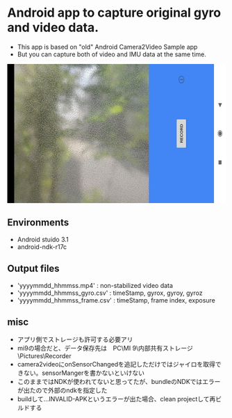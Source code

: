 # Android app to capture original gyro and video data. 

- This app is based on "old" Android Camera2Video Sample app
- But you can capture both of video and IMU data at the same time.
<img src="screenshots/sc.jpg" width="640" height="320" >


## Environments
- Android stuido 3.1
- android-ndk-r17c


## Output files
- 'yyyymmdd_hhmmss.mp4'       : non-stabilized video data
- 'yyyymmdd_hhmmss_gyro.csv'  : timeStamp, gyrox, gyroy, gyroz
- 'yyyymmdd_hhmmss_frame.csv' : timeStamp, frame index, exposure


## misc
 - アプリ側でストレージも許可する必要アリ
 - mi9の場合だと、データ保存先は　PC\MI 9\内部共有ストレージ\Pictures\Recorder
 - camera2videoにonSensorChangedを追記しただけではジャイロを取得できない。sensorMangerを書かないといけない 
 - このままではNDKが使われてないと思ってたが、bundleのNDKではエラーが出たので外部のndkを指定した
 - buildして...INVALID-APKというエラーが出た場合、clean projectして再ビルドする